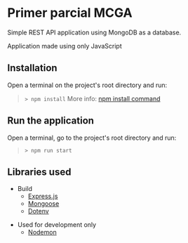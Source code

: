 # Primer parcial MCGA

Simple REST API application using MongoDB as a database.

Application made using only JavaScript


## Installation

Open a terminal on the project's root directory and run:

> `> npm install`
More info:
[npm install command](https://docs.npmjs.com/cli/v6/commands/npm-install)

## Run the application

Open a terminal, go to the project's root directory and run:

> `> npm run start`


## Libraries used


- Build 
  - [Express.js](https://expressjs.com/es/)
  - [Mongoose](https://mongoosejs.com/)
  - [Dotenv](https://www.npmjs.com/package/dotenv)
+ Used for development only
  - [Nodemon](https://nodemon.io/)